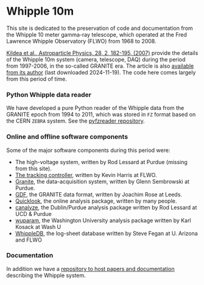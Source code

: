 # Whipple 10m

This site is dedicated to the preservation of code and documentation from the Whipple 10 meter gamma-ray telescope, which operated at the Fred Lawrence Whipple Observatory (FLWO) from 1968 to 2008.

[Kildea et al., Astroparticle Physics, 28, 2, 182-195, (2007)](https://www.sciencedirect.com/science/article/abs/pii/S0927650507000746) provide the details of the Whipple 10m system (camera, telescope, DAQ) during the period from 1997-2006, in the so-called GRANITE era. The article is also [available from its author](https://kildealab.com/publication/elsevier13/elsevier13.pdf) (last downloaded 2024-11-19). The code here comes largely from this period of time.

### Python Whipple data reader

We have developed a pure Python reader of the Whipple data from the GRANITE epoch from 1994 to 2011, which was stored in `FZ` format based on the CERN `ZEBRA` system. See the [pyfzreader repository](https://github.com/Whipple10m/pyfzreader).

### Online and offline software components

Some of the major software components during this period were:

- The high-voltage system, written by Rod Lessard at Purdue (missing from this site).
- [The tracking controller](https://github.com/Whipple10m/Track), written by Kevin Harris at FLWO.
- [Granite](https://github.com/Whipple10m/Granite), the data-acquisition system, written by Glenn Sembrowski at Purdue.
- [GDF](https://github.com/Whipple10m/GDF), the GRANITE data format, written by Joachim Rose at Leeds.
- [Quicklook](https://github.com/Whipple10m/Quicklook), the online analysis package, written by many people.
- [canalyze](https://github.com/Whipple10m/canalyze), the Dublin/Purdue analysis package written by Rod Lessard at UCD & Purdue
- [wuparam](https://github.com/Whipple10m/wuparam), the Washington University analysis package written by Karl Kosack at Wash U
- [WhippleDB](https://github.com/Whipple10m/WhippleDB), the log-sheet database written by Steve Fegan at U. Arizona and FLWO

### Documentation

In addition we have a [repository to host papers and documentation](https://github.com/Whipple10m/Documentation) describing the Whipple system.
